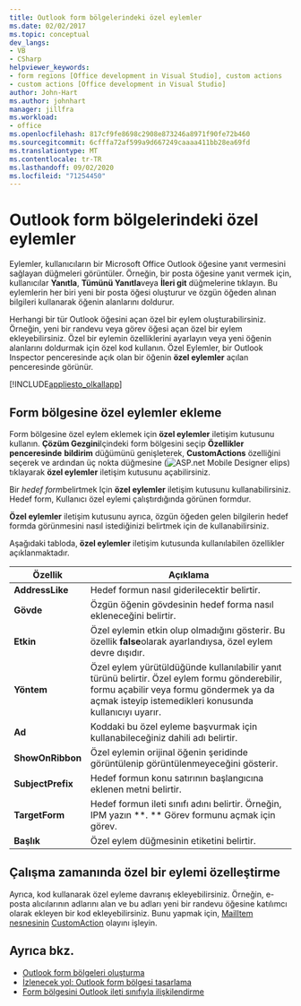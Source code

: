 ```yaml
---
title: Outlook form bölgelerindeki özel eylemler
ms.date: 02/02/2017
ms.topic: conceptual
dev_langs:
- VB
- CSharp
helpviewer_keywords:
- form regions [Office development in Visual Studio], custom actions
- custom actions [Office development in Visual Studio]
author: John-Hart
ms.author: johnhart
manager: jillfra
ms.workload:
- office
ms.openlocfilehash: 817cf9fe8698c2908e873246a8971f90fe72b460
ms.sourcegitcommit: 6cfffa72af599a9d667249caaaa411bb28ea69fd
ms.translationtype: MT
ms.contentlocale: tr-TR
ms.lasthandoff: 09/02/2020
ms.locfileid: "71254450"
---
```

# <a name="custom-actions-in-outlook-form-regions"></a>Outlook form bölgelerindeki özel eylemler
  Eylemler, kullanıcıların bir Microsoft Office Outlook öğesine yanıt vermesini sağlayan düğmeleri görüntüler. Örneğin, bir posta öğesine yanıt vermek için, kullanıcılar **Yanıtla**, **Tümünü Yanıtla**veya **İleri git** düğmelerine tıklayın. Bu eylemlerin her biri yeni bir posta öğesi oluşturur ve özgün öğeden alınan bilgileri kullanarak öğenin alanlarını doldurur.

 Herhangi bir tür Outlook öğesini açan özel bir eylem oluşturabilirsiniz. Örneğin, yeni bir randevu veya görev öğesi açan özel bir eylem ekleyebilirsiniz. Özel bir eylemin özelliklerini ayarlayın veya yeni öğenin alanlarını doldurmak için özel kod kullanın. Özel Eylemler, bir Outlook Inspector penceresinde açık olan bir öğenin **özel eylemler** açılan penceresinde görünür.

 [!INCLUDE[appliesto_olkallapp](../vsto/includes/appliesto-olkallapp-md.md)]

## <a name="add-custom-actions-to-a-form-region"></a>Form bölgesine özel eylemler ekleme
 Form bölgesine özel eylem eklemek için **özel eylemler** iletişim kutusunu kullanın. **Çözüm Gezgini**Içindeki form bölgesini seçip **Özellikler penceresinde** **bildirim** düğümünü genişleterek, **CustomActions** özelliğini seçerek ve ardından üç nokta düğmesine (![ASP.net Mobile Designer elips](../sharepoint/media/mwellipsis.gif "ASP.NET Mobile Designer elips")) tıklayarak **özel eylemler** iletişim kutusunu açabilirsiniz.

 Bir *hedef form*belirtmek Için **özel eylemler** iletişim kutusunu kullanabilirsiniz. Hedef form, Kullanıcı özel eylemi çalıştırdığında görünen formdur.

 **Özel eylemler** iletişim kutusunu ayrıca, özgün öğeden gelen bilgilerin hedef formda görünmesini nasıl istediğinizi belirtmek için de kullanabilirsiniz.

 Aşağıdaki tabloda, **özel eylemler** iletişim kutusunda kullanılabilen özellikler açıklanmaktadır.

|Özellik|Açıklama|
|--------------|-----------------|
|**AddressLike**|Hedef formun nasıl giderilecektir belirtir.|
|**Gövde**|Özgün öğenin gövdesinin hedef forma nasıl ekleneceğini belirtir.|
|**Etkin**|Özel eylemin etkin olup olmadığını gösterir. Bu özellik **false**olarak ayarlandıysa, özel eylem devre dışıdır.|
|**Yöntem**|Özel eylem yürütüldüğünde kullanılabilir yanıt türünü belirtir. Özel eylem formu gönderebilir, formu açabilir veya formu göndermek ya da açmak isteyip istemedikleri konusunda kullanıcıyı uyarır.|
|**Ad**|Koddaki bu özel eyleme başvurmak için kullanabileceğiniz dahili adı belirtir.|
|**ShowOnRibbon**|Özel eylemin orijinal öğenin şeridinde görüntülenip görüntülenmeyeceğini gösterir.|
|**SubjectPrefix**|Hedef formun konu satırının başlangıcına eklenen metni belirtir.|
|**TargetForm**|Hedef formun ileti sınıfı adını belirtir. Örneğin, IPM yazın **. ** Görev formunu açmak için görev.|
|**Başlık**|Özel eylem düğmesinin etiketini belirtir.|

## <a name="customize-a-custom-action-at-run-time"></a>Çalışma zamanında özel bir eylemi özelleştirme
 Ayrıca, kod kullanarak özel eyleme davranış ekleyebilirsiniz. Örneğin, e-posta alıcılarının adlarını alan ve bu adları yeni bir randevu öğesine katılımcı olarak ekleyen bir kod ekleyebilirsiniz. Bunu yapmak için, [MailItem nesnesinin](/office/vba/api/Outlook.MailItem) [CustomAction](/office/vba/api/Outlook.MailItem.CustomAction) olayını işleyin.

## <a name="see-also"></a>Ayrıca bkz.
- [Outlook form bölgeleri oluşturma](../vsto/creating-outlook-form-regions.md)
- [İzlenecek yol: Outlook form bölgesi tasarlama](../vsto/walkthrough-designing-an-outlook-form-region.md)
- [Form bölgesini Outlook ileti sınıfıyla ilişkilendirme](../vsto/associating-a-form-region-with-an-outlook-message-class.md)
